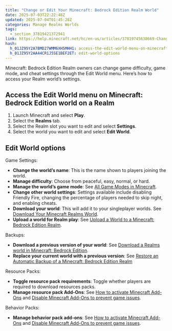 ```yaml
---
title: "Change or Edit Your Minecraft: Bedrock Edition Realm World"
date: 2025-07-03T22:22:48Z
updated: 2025-07-04T01:45:28Z
categories: Manage Realms Worlds
tags:
  - section_37819421372941
link: https://help.minecraft.net/hc/en-us/articles/37819745638669-Change-or-Edit-Your-Minecraft-Bedrock-Edition-Realm-World
hash:
  h_01JZ95Y2A7BMD27WMM6XH5MHH1: access-the-edit-world-menu-on-minecraft-bedrock-edition-world-on-a-realm
  h_01JZ95Y2AA44CR1J5SE1BEF2ET: edit-world-options
---
```


Minecraft: Bedrock Edition Realm owners can change game difficulty, game mode, and cheat settings through the Edit World menu. Here’s how to access your Realm world’s settings.

## Access the Edit World menu on Minecraft: Bedrock Edition world on a Realm

1.  Launch Minecraft and select **Play**.
2.  Select the **Realms** tab.
3.  Select the Realm slot you want to edit and select **Settings**.
4.  Select the world you want to edit and select **Edit World**.

## Edit World options

Game Settings:

- **Change the world’s name**: This is the name shown to players joining the world.
- **Manage difficulty**: Choose from peaceful, easy, normal, or hard.
- **Manage the world’s game mode**: See [All Game Modes in Minecraft](../Minecraft-Game-Guides/All-Game-Modes-in-Minecraft.md).
- **Change other world settings**: Settings available include disabling Friendly Fire, changing the percentage of players needed to skip night, and enabling cheats.
- **Download your world**: This will add it to your singleplayer worlds. See [Download Your Minecraft Realms World](./Download-a-Realms-World-in-Minecraft-Bedrock-Edition.md).
- **Upload a world for Realm play**: See [Upload a World to a Minecraft: Bedrock Edition Realm](./Upload-a-World-to-a-Minecraft-Bedrock-Edition-Realm.md).

Backups:

- **Download a previous version of your world**: See [Download a Realms world in Minecraft: Bedrock Edition](./Download-a-Realms-World-in-Minecraft-Bedrock-Edition.md).
- **Replace your current world with a previous version**: See [Restore an Automatic Backup of a Minecraft: Bedrock Edition Realm](./Restore-an-Automatic-Backup-of-a-Minecraft-Bedrock-Edition-Realm-World.md)

Resource Packs:

- **Toggle resource pack requirements**: Toggle whether players are required to download resources packs.
- **Manage resource pack Add-Ons**: See [How to activate Minecraft Add-Ons](../Managing-Marketplace-Content/How-to-activate-Minecraft-Add-Ons.md) and [Disable Minecraft Add-Ons to prevent game issues](../Managing-Marketplace-Content/Disable-Minecraft-Add-Ons-to-prevent-game-issues.md).

Behavior Packs:

- **Manage behavior pack add-ons**: See [How to activate Minecraft Add-Ons](../Managing-Marketplace-Content/How-to-activate-Minecraft-Add-Ons.md) and [Disable Minecraft Add-Ons to prevent game issues](../Managing-Marketplace-Content/Disable-Minecraft-Add-Ons-to-prevent-game-issues.md).
